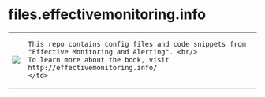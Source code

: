 files.effectivemonitoring.info
==============================

<table width="0">
  <tr>
    <td>
       <a href="http://effectivemonitoring.info">
          <img src="https://f.cloud.github.com/assets/1587140/15179/40666a54-470b-11e2-8c2d-5a5d23c44f86.gif" />
       </a>
    </td>
    <td>
     
    This repo contains config files and code snippets from "Effective Monitoring and Alerting". <br/>
    To learn more about the book, visit http://effectivemonitoring.info/
    </td>
  </tr>
</table>

